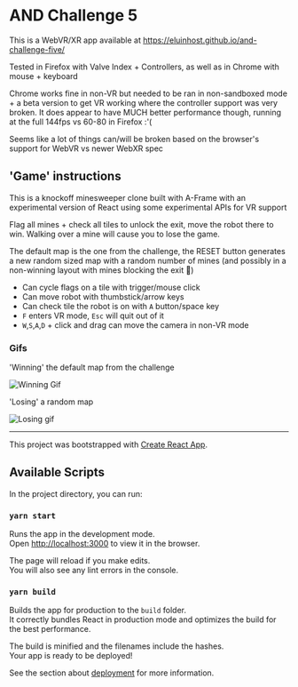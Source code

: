 # AND Challenge 5

This is a WebVR/XR app available at https://eluinhost.github.io/and-challenge-five/

Tested in Firefox with Valve Index + Controllers, as well as in Chrome with mouse + keyboard

Chrome works fine in non-VR but needed to be ran in non-sandboxed mode + a beta version to get VR working where the
controller support was very broken. It does appear to have MUCH better performance though, running at the full 144fps
vs 60-80 in Firefox :'(

Seems like a lot of things can/will be broken based on the browser's support for WebVR vs newer WebXR spec

## 'Game' instructions

This is a knockoff minesweeper clone built with A-Frame with an experimental version of React using some experimental
APIs for VR support

Flag all mines + check all tiles to unlock the exit, move the robot there to win. Walking over a mine will cause you to
lose the game.

The default map is the one from the challenge, the RESET button generates a new random sized map with a random number of mines (and possibly in a non-winning layout with mines blocking the exit 🤔)

-   Can cycle flags on a tile with trigger/mouse click
-   Can move robot with thumbstick/arrow keys
-   Can check tile the robot is on with `A` button/space key
-   `F` enters VR mode, `Esc` will quit out of it
-   `W`,`S`,`A`,`D` + click and drag can move the camera in non-VR mode

### Gifs

'Winning' the default map from the challenge

![Winning Gif](./winning.gif)

'Losing' a random map

![Losing gif](./losing.gif)

---

This project was bootstrapped with [Create React App](https://github.com/facebook/create-react-app).

## Available Scripts

In the project directory, you can run:

### `yarn start`

Runs the app in the development mode.<br />
Open [http://localhost:3000](http://localhost:3000) to view it in the browser.

The page will reload if you make edits.<br />
You will also see any lint errors in the console.

### `yarn build`

Builds the app for production to the `build` folder.<br />
It correctly bundles React in production mode and optimizes the build for the best performance.

The build is minified and the filenames include the hashes.<br />
Your app is ready to be deployed!

See the section about [deployment](https://facebook.github.io/create-react-app/docs/deployment) for more information.
